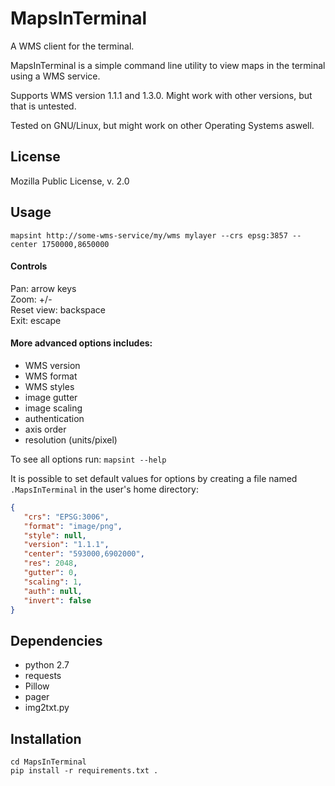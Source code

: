 # MapsInTerminal
A WMS client for the terminal.

MapsInTerminal is a simple command line utility to view maps in the terminal using a WMS service.

Supports WMS version 1.1.1 and 1.3.0. Might work with other versions, but that is untested.

Tested on GNU/Linux, but might work on other Operating Systems aswell.

## License
Mozilla Public License, v. 2.0

## Usage

```
mapsint http://some-wms-service/my/wms mylayer --crs epsg:3857 --center 1750000,8650000
```
#### Controls
Pan: arrow keys<br/>
Zoom: +/-<br/>
Reset view: backspace<br/>
Exit: escape<br/>

#### More advanced options includes:
* WMS version
* WMS format
* WMS styles
* image gutter
* image scaling
* authentication
* axis order
* resolution (units/pixel)

To see all options run: ``` mapsint --help ```

It is possible to set default values for options by creating a file named ``` .MapsInTerminal ``` in the user's home directory:
```json
{
   "crs": "EPSG:3006",
   "format": "image/png",
   "style": null,
   "version": "1.1.1",
   "center": "593000,6902000",
   "res": 2048,
   "gutter": 0,
   "scaling": 1,
   "auth": null,
   "invert": false
}
```

## Dependencies

* python 2.7
* requests
* Pillow
* pager
* img2txt.py

## Installation
```
cd MapsInTerminal
pip install -r requirements.txt .
```
